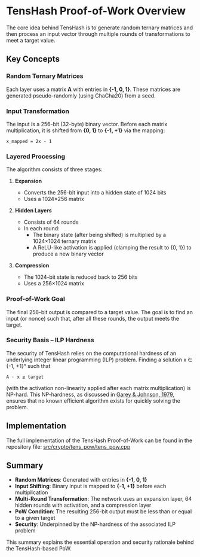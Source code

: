 # TensHash Proof-of-Work Overview

The core idea behind TensHash is to generate random ternary matrices and then process an input vector through multiple rounds of transformations to meet a target value.

## Key Concepts

### Random Ternary Matrices
Each layer uses a matrix **A** with entries in **{-1, 0, 1}**. These matrices are generated pseudo-randomly (using ChaCha20) from a seed.

### Input Transformation
The input is a 256-bit (32-byte) binary vector. Before each matrix multiplication, it is shifted from **{0, 1}** to **{-1, +1}** via the mapping:

```
x_mapped = 2x - 1
```

### Layered Processing
The algorithm consists of three stages:

1. **Expansion**
   - Converts the 256-bit input into a hidden state of 1024 bits
   - Uses a 1024×256 matrix

2. **Hidden Layers**
   - Consists of 64 rounds
   - In each round:
     - The binary state (after being shifted) is multiplied by a 1024×1024 ternary matrix
     - A ReLU-like activation is applied (clamping the result to {0, 1}) to produce a new binary vector

3. **Compression**
   - The 1024-bit state is reduced back to 256 bits
   - Uses a 256×1024 matrix

### Proof-of-Work Goal
The final 256-bit output is compared to a target value. The goal is to find an input (or nonce) such that, after all these rounds, the output meets the target.

### Security Basis – ILP Hardness
The security of TensHash relies on the computational hardness of an underlying integer linear programming (ILP) problem. Finding a solution x ∈ {-1, +1}ⁿ such that

```
A · x ≤ target
```

(with the activation non-linearity applied after each matrix multiplication) is NP-hard. This NP-hardness, as discussed in [Garey & Johnson, 1979](https://doi.org/10.1137/0207010), ensures that no known efficient algorithm exists for quickly solving the problem.

## Implementation

The full implementation of the TensHash Proof-of-Work can be found in the repository file:
[src/crypto/tens_pow/tens_pow.cpp](src/crypto/tens_pow/tens_pow.cpp)

## Summary

- **Random Matrices**: Generated with entries in **{-1, 0, 1}**
- **Input Shifting**: Binary input is mapped to **{-1, +1}** before each multiplication
- **Multi-Round Transformation**: The network uses an expansion layer, 64 hidden rounds with activation, and a compression layer
- **PoW Condition**: The resulting 256-bit output must be less than or equal to a given target
- **Security**: Underpinned by the NP-hardness of the associated ILP problem

This summary explains the essential operation and security rationale behind the TensHash-based PoW.

